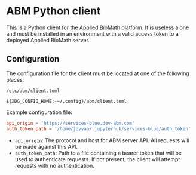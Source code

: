 # ABM Python client

This is a Python client for the Applied BioMath platform. It is useless alone and must be
installed in an environment with a valid access token to a deployed Applied BioMath server.

## Configuration

The configuration file for the client must be located at one of the following places:

```
/etc/abm/client.toml

${XDG_CONFIG_HOME:-~/.config}/abm/client.toml
```

Example configuration file:

```toml
api_origin = 'https://services-blue.dev-abm.com'
auth_token_path = '/home/jovyan/.jupyterhub/services-blue/auth_token'
```

- `api_origin`: The protocol and host for ABM server API. All requests will be made against this API.
- `auth_token_path`: Path to a file containing a bearer token that will be used to authenticate
  requests. If not present, the client will attempt requests with no authentication.
